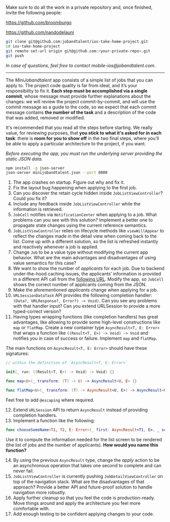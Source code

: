 
Make sure to do all the work in a private repository and, once finished, invite the following people:

https://github.com/broomburgo

https://github.com/nandodelauni

```bash
git clone git@github.com:jobandtalent/ios-take-home-project.git
cd ios-take-home-project
git remote set-url origin git@github.com:<your-private-repo>.git
git push
```

_In case of questions, feel free to contact mobile-ios@jobandtalent.com_.

---

The _MiniJobandtalent_ app consists of a simple list of jobs that you can apply to. The project code quality is far from ideal, and it’s your responsibility to fix it. __Each step must be accomplished via a single commit__, whose message must provide further explanations about the changes: we will review the project commit-by-commit, and will use the commit message as a guide to the code, so we expect that each commit message contains __the number of the task__ and a description of the code that was added, removed or modified.

It's recommended that you read all the steps before starting. We really value, for reviewing purposes, that __you stick to what it's asked for in each task__: there is __room for you to show off__ in the two final steps, where you'll be able to apply a particular architecture to the project, if you want.

_Before executing the app, you must run the underlying server providing the static JSON data._

```bash
npm install -g json-server
json-server minijobandtalent.json --port 8000
```

1. The app crashes on startup. Figure out why and fix it.
2. Fix the layout bug happening when applying to the first job.
3. Can you discover the retain cycle hidden inside `JobListViewController`? Could you fix it?
4. Include any feedback inside `JobListViewController` while the information is retrieved.
5. `JobCell` notifies via `NotificationCenter` when applying to a job. What problems can you see with this solution? Implement a better one to propagate state changes using the current reference semantics.
6. `JobListViewController` relies on lifecycle methods like `viewWillAppear` to reflect the changes made in the detail view when coming back to the list. Come up with a different solution, so the list is refreshed instantly and reactively whenever a job is applied.
7. Change `Job` to be a value type without modifying the current app behavior. What are the main advantages and disadvantages of using value semantics for this case?
8. We want to show the number of _applicants_ for each job. Due to backend under-the-hood caching issues, the applicants’ information is provided in a different API call from the [following URL](http://localhost:8000/applicants). Modify the app, so `JobCell` shows the correct number of applicants coming from the JSON.
9. Make the aforementioned _applicants_ change when applying for a job.
10. `URLSessionDataTask` API provides the following completion handler: `(Data?, URLResponse?, Error?) -> Void)`. Can you see any problems with that handler input? Can you extend URLSession to provide a more typed-correct version?
11. Having types wrapping functions (like completion handlers) has great advantages, like allowing to provide some high-level constructions like `map` or `flatMap`. Create a new container type `AsyncResult<T, E: Error>` that wraps a function like `((Result<T, E>) -> Void) -> Void` and notifies you in case of success or failure. Implement `map` and `flatMap`.

The main functions on `AsyncResult<T, E: Error>` should have these signatures:
```swift
// within the definition of `AsyncResult<T, E: Error>`

init(_ run: ((Result<T, E>) -> Void) -> Void) {}

func map<U>(_ transform: (T) -> U) -> AsyncResult<U, E> {}

func flatMap<U>(_ transform: (T) -> AsyncResult<U, E>) -> AsyncResult<U, E> {}
```
Feel free to add `@escaping` where required.

12. Extend `URLSession` API to return `AsyncResult` instead of providing completion handlers.
13. Implement a function like the following:
```swift
func chooseSomeName<T1, T2, E: Error>(_ first: AsyncResult<T1, E>, _ second: AsyncResult<T2, E>) -> AsyncResult<(T1, T2), E>
```
Use it to compute the information needed for the list screen to be rendered (the list of jobs and the number of applicants). __How would you name this function?__

14. By using the previous `AsyncResult` type, change the _apply_ action to be an asynchronous operation that takes one second to complete and can never fail.
15. `JobListViewController` is currently pushing `JobDetailViewController` on top of the navigation stack. What are the disadvantages of that approach? Provide a better API and future-proof solution to handle navigation more robustly.
16. Apply further cleanup so that you feel the code is production-ready. Move things around and apply the architecture you feel more comfortable with.
17. Add enough testing to be confident applying changes to your code.
